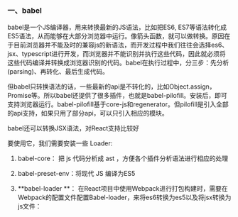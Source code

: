 ### 一、babel

babel是一个JS编译器，用来转换最新的JS语法，比如把ES6, ES7等语法转化成ES5语法，从而能够在大部分浏览器中运行。像箭头函数，就可以做转换。原因在于目前浏览器并不能及时的兼容js的新语法，而开发过程中我们往往会选择es6、jsx、typescript进行开发，而浏览器并不能识别并执行这些代码，因此就必须将这些代码编译并转换成浏览器识别的代码。babel在执行过程中，分三步：先分析(parsing)、再转化、最后生成代码。

但babel只转换语法的话，一些最新的api是不转化的，比如Object.assign， Promise等。所以babel还提供了很多插件，也就是babel-pilofill。安装后，即可支持浏览器运行。babel-pilofill基于core-js和regenerator。但pilofill是引入全部的api支持，如果只用了部分api，可以只引入相应的模块。

babel还可以转换JSX语法，对React支持比较好

 要使用它，我们需要安装一些 Loader:

1. babel-core： 把 js 代码分析成 ast ，方便各个插件分析语法进行相应的处理

2. babel-preset-env：将现代 JS 编译为ES5

3. **babel-loader **： 在React项目中使用Webpack进行打包构建时，需要在Webpack的配置文件配置Babel-loader，来将es6转换为es5以及将jsx转换为js文件：